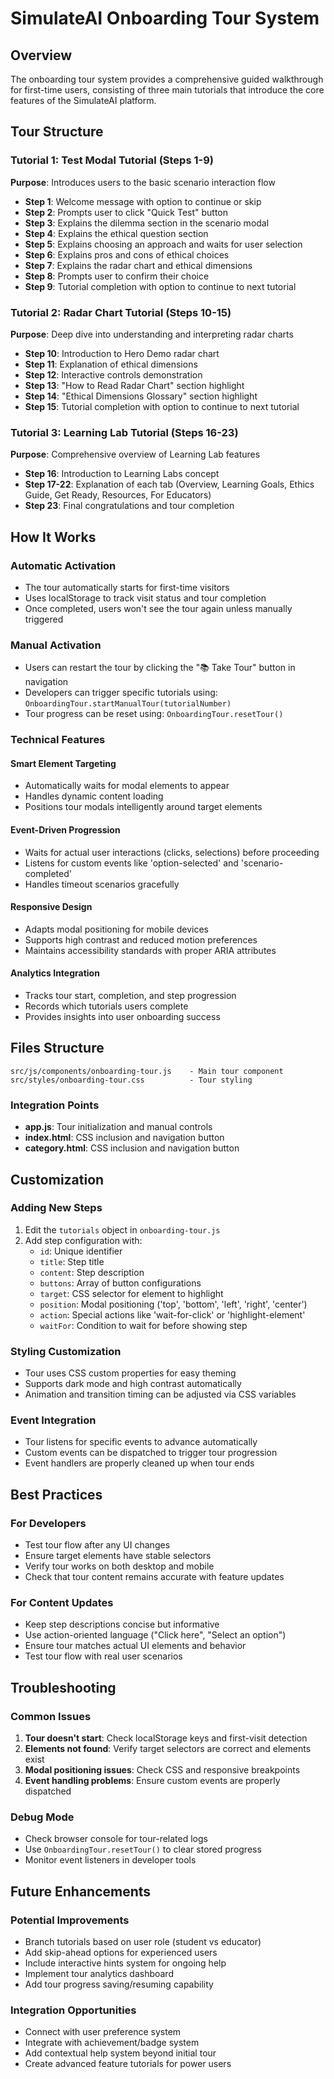 # SimulateAI Onboarding Tour System

## Overview
The onboarding tour system provides a comprehensive guided walkthrough for first-time users, consisting of three main tutorials that introduce the core features of the SimulateAI platform.

## Tour Structure

### Tutorial 1: Test Modal Tutorial (Steps 1-9)
**Purpose**: Introduces users to the basic scenario interaction flow
- **Step 1**: Welcome message with option to continue or skip
- **Step 2**: Prompts user to click "Quick Test" button
- **Step 3**: Explains the dilemma section in the scenario modal
- **Step 4**: Explains the ethical question section
- **Step 5**: Explains choosing an approach and waits for user selection
- **Step 6**: Explains pros and cons of ethical choices
- **Step 7**: Explains the radar chart and ethical dimensions
- **Step 8**: Prompts user to confirm their choice
- **Step 9**: Tutorial completion with option to continue to next tutorial

### Tutorial 2: Radar Chart Tutorial (Steps 10-15)
**Purpose**: Deep dive into understanding and interpreting radar charts
- **Step 10**: Introduction to Hero Demo radar chart
- **Step 11**: Explanation of ethical dimensions
- **Step 12**: Interactive controls demonstration
- **Step 13**: "How to Read Radar Chart" section highlight
- **Step 14**: "Ethical Dimensions Glossary" section highlight
- **Step 15**: Tutorial completion with option to continue to next tutorial

### Tutorial 3: Learning Lab Tutorial (Steps 16-23)
**Purpose**: Comprehensive overview of Learning Lab features
- **Step 16**: Introduction to Learning Labs concept
- **Step 17-22**: Explanation of each tab (Overview, Learning Goals, Ethics Guide, Get Ready, Resources, For Educators)
- **Step 23**: Final congratulations and tour completion

## How It Works

### Automatic Activation
- The tour automatically starts for first-time visitors
- Uses localStorage to track visit status and tour completion
- Once completed, users won't see the tour again unless manually triggered

### Manual Activation
- Users can restart the tour by clicking the "📚 Take Tour" button in navigation
- Developers can trigger specific tutorials using: `OnboardingTour.startManualTour(tutorialNumber)`
- Tour progress can be reset using: `OnboardingTour.resetTour()`

### Technical Features

#### Smart Element Targeting
- Automatically waits for modal elements to appear
- Handles dynamic content loading
- Positions tour modals intelligently around target elements

#### Event-Driven Progression
- Waits for actual user interactions (clicks, selections) before proceeding
- Listens for custom events like 'option-selected' and 'scenario-completed'
- Handles timeout scenarios gracefully

#### Responsive Design
- Adapts modal positioning for mobile devices
- Supports high contrast and reduced motion preferences
- Maintains accessibility standards with proper ARIA attributes

#### Analytics Integration
- Tracks tour start, completion, and step progression
- Records which tutorials users complete
- Provides insights into user onboarding success

## Files Structure

```
src/js/components/onboarding-tour.js    - Main tour component
src/styles/onboarding-tour.css          - Tour styling
```

### Integration Points
- **app.js**: Tour initialization and manual controls
- **index.html**: CSS inclusion and navigation button
- **category.html**: CSS inclusion and navigation button

## Customization

### Adding New Steps
1. Edit the `tutorials` object in `onboarding-tour.js`
2. Add step configuration with:
   - `id`: Unique identifier
   - `title`: Step title
   - `content`: Step description
   - `buttons`: Array of button configurations
   - `target`: CSS selector for element to highlight
   - `position`: Modal positioning ('top', 'bottom', 'left', 'right', 'center')
   - `action`: Special actions like 'wait-for-click' or 'highlight-element'
   - `waitFor`: Condition to wait for before showing step

### Styling Customization
- Tour uses CSS custom properties for easy theming
- Supports dark mode and high contrast automatically
- Animation and transition timing can be adjusted via CSS variables

### Event Integration
- Tour listens for specific events to advance automatically
- Custom events can be dispatched to trigger tour progression
- Event handlers are properly cleaned up when tour ends

## Best Practices

### For Developers
- Test tour flow after any UI changes
- Ensure target elements have stable selectors
- Verify tour works on both desktop and mobile
- Check that tour content remains accurate with feature updates

### For Content Updates
- Keep step descriptions concise but informative
- Use action-oriented language ("Click here", "Select an option")
- Ensure tour matches actual UI elements and behavior
- Test tour flow with real user scenarios

## Troubleshooting

### Common Issues
1. **Tour doesn't start**: Check localStorage keys and first-visit detection
2. **Elements not found**: Verify target selectors are correct and elements exist
3. **Modal positioning issues**: Check CSS and responsive breakpoints
4. **Event handling problems**: Ensure custom events are properly dispatched

### Debug Mode
- Check browser console for tour-related logs
- Use `OnboardingTour.resetTour()` to clear stored progress
- Monitor event listeners in developer tools

## Future Enhancements

### Potential Improvements
- Branch tutorials based on user role (student vs educator)
- Add skip-ahead options for experienced users
- Include interactive hints system for ongoing help
- Implement tour analytics dashboard
- Add tour progress saving/resuming capability

### Integration Opportunities
- Connect with user preference system
- Integrate with achievement/badge system
- Add contextual help system beyond initial tour
- Create advanced feature tutorials for power users
